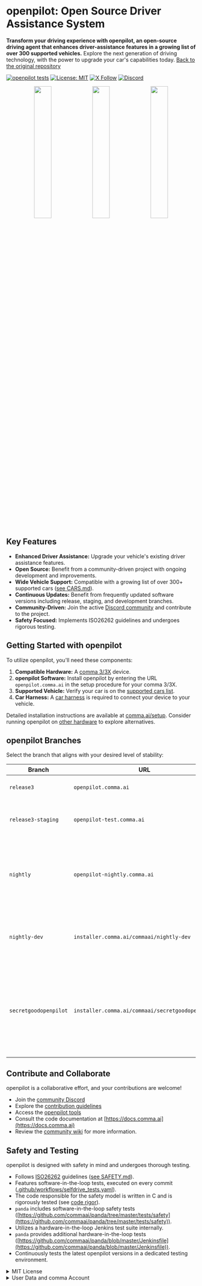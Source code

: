 # openpilot: Open Source Driver Assistance System

**Transform your driving experience with openpilot, an open-source driving agent that enhances driver-assistance features in a growing list of over 300 supported vehicles.** Explore the next generation of driving technology, with the power to upgrade your car's capabilities today.  [Back to the original repository](https://github.com/commaai/openpilot)

[![openpilot tests](https://github.com/commaai/openpilot/actions/workflows/selfdrive_tests.yaml/badge.svg)](https://github.com/commaai/openpilot/actions/workflows/selfdrive_tests.yaml)
[![License: MIT](https://img.shields.io/badge/License-MIT-yellow.svg)](LICENSE)
[![X Follow](https://img.shields.io/twitter/follow/comma_ai)](https://x.com/comma_ai)
[![Discord](https://img.shields.io/discord/469524606043160576)](https://discord.comma.ai)

<div align="center">
  <a href="https://youtu.be/NmBfgOanCyk" title="Video By Greer Viau"><img src="https://github.com/commaai/openpilot/assets/8762862/2f7112ae-f748-4f39-b617-fabd689c3772" width="30%"></a>
  <a href="https://youtu.be/VHKyqZ7t8Gw" title="Video By Logan LeGrand"><img src="https://github.com/commaai/openpilot/assets/8762862/92351544-2833-40d7-9e0b-7ef7ae37ec4c" width="30%"></a>
  <a href="https://youtu.be/SUIZYzxtMQs" title="A drive to Taco Bell"><img src="https://github.com/commaai/openpilot/assets/8762862/05ceefc5-2628-439c-a9b2-89ceefc6f63" width="30%"></a>
</div>


## Key Features

*   **Enhanced Driver Assistance:** Upgrade your vehicle's existing driver assistance features.
*   **Open Source:** Benefit from a community-driven project with ongoing development and improvements.
*   **Wide Vehicle Support:** Compatible with a growing list of over 300+ supported cars ([see CARS.md](docs/CARS.md)).
*   **Continuous Updates:** Benefit from frequently updated software versions including release, staging, and development branches.
*   **Community-Driven:** Join the active [Discord community](https://discord.comma.ai) and contribute to the project.
*   **Safety Focused:** Implements ISO26262 guidelines and undergoes rigorous testing.

## Getting Started with openpilot

To utilize openpilot, you'll need these components:

1.  **Compatible Hardware:** A [comma 3/3X](https://comma.ai/shop/comma-3x) device.
2.  **openpilot Software:** Install openpilot by entering the URL `openpilot.comma.ai` in the setup procedure for your comma 3/3X.
3.  **Supported Vehicle:**  Verify your car is on the [supported cars list](docs/CARS.md).
4.  **Car Harness:** A [car harness](https://comma.ai/shop/car-harness) is required to connect your device to your vehicle.

Detailed installation instructions are available at [comma.ai/setup](https://comma.ai/setup).  Consider running openpilot on [other hardware](https://blog.comma.ai/self-driving-car-for-free/) to explore alternatives.

## openpilot Branches

Select the branch that aligns with your desired level of stability:

| Branch                 | URL                                        | Description                                                                                                                                          |
| ---------------------- | ------------------------------------------ | ---------------------------------------------------------------------------------------------------------------------------------------------------- |
| `release3`             | `openpilot.comma.ai`                        | The stable release branch.                                                                                                                           |
| `release3-staging`     | `openpilot-test.comma.ai`                  | A staging branch for early access to upcoming releases.                                                                                               |
| `nightly`              | `openpilot-nightly.comma.ai`               | The development branch, featuring the latest advancements. Expect potential instability.                                                            |
| `nightly-dev`          | `installer.comma.ai/commaai/nightly-dev`   | Similar to `nightly`, with experimental development features for certain vehicles.                                                                  |
| `secretgoodopenpilot` | `installer.comma.ai/commaai/secretgoodopenpilot` | A preview branch from the autonomy team with cutting-edge driving models, potentially merged ahead of the `master` branch (experimental). |

## Contribute and Collaborate

openpilot is a collaborative effort, and your contributions are welcome!

*   Join the [community Discord](https://discord.comma.ai)
*   Explore the [contribution guidelines](docs/CONTRIBUTING.md)
*   Access the [openpilot tools](tools/)
*   Consult the code documentation at [https://docs.comma.ai](https://docs.comma.ai)
*   Review the [community wiki](https://github.com/commaai/openpilot/wiki) for more information.

## Safety and Testing

openpilot is designed with safety in mind and undergoes thorough testing.

*   Follows [ISO26262](https://en.wikipedia.org/wiki/ISO_26262) guidelines ([see SAFETY.md](docs/SAFETY.md)).
*   Features software-in-the-loop tests, executed on every commit ([.github/workflows/selfdrive_tests.yaml](.github/workflows/selfdrive_tests.yaml)).
*   The code responsible for the safety model is written in C and is rigorously tested (see [code rigor](https://github.com/commaai/panda#code-rigor)).
*   `panda` includes software-in-the-loop safety tests ([https://github.com/commaai/panda/tree/master/tests/safety](https://github.com/commaai/panda/tree/master/tests/safety)).
*   Utilizes a hardware-in-the-loop Jenkins test suite internally.
*   `panda` provides additional hardware-in-the-loop tests ([https://github.com/commaai/panda/blob/master/Jenkinsfile](https://github.com/commaai/panda/blob/master/Jenkinsfile)).
*   Continuously tests the latest openpilot versions in a dedicated testing environment.

<details>
<summary>MIT License</summary>

openpilot is released under the MIT license. Specific portions of the software may utilize alternative licenses, as indicated.

Users of this software agree to indemnify and hold harmless Comma.ai, Inc., its directors, officers, employees, agents, stockholders, affiliates, subcontractors, and customers from any claims related to the use of this software.

**THIS IS ALPHA QUALITY SOFTWARE FOR RESEARCH PURPOSES ONLY. THIS IS NOT A PRODUCT.
YOU ARE RESPONSIBLE FOR COMPLYING WITH LOCAL LAWS AND REGULATIONS.
NO WARRANTY EXPRESSED OR IMPLIED.**
</details>

<details>
<summary>User Data and comma Account</summary>

openpilot, by default, uploads driving data to our servers. You can also access your data via [comma connect](https://connect.comma.ai/). This data is used to enhance our models and improve the project.

Users have the option to disable data collection.

openpilot logs data from the road-facing cameras, CAN, GPS, IMU, magnetometer, thermal sensors, crashes, and operating system logs.
The driver-facing camera and microphone are logged only if explicitly enabled in settings.

By using openpilot, you agree to [our Privacy Policy](https://comma.ai/privacy). You acknowledge that the use of this software will generate user data, which may be logged and stored at the discretion of comma. By accepting these terms, you grant comma an irrevocable, perpetual, worldwide right to use this data.
</details>